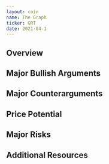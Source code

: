 ```yaml
---
layout: coin
name: The Graph
ticker: GRT
date: 2021-04-1
---
```


## Overview

## Major Bullish Arguments

## Major Counterarguments

## Price Potential

## Major Risks

## Additional Resources
